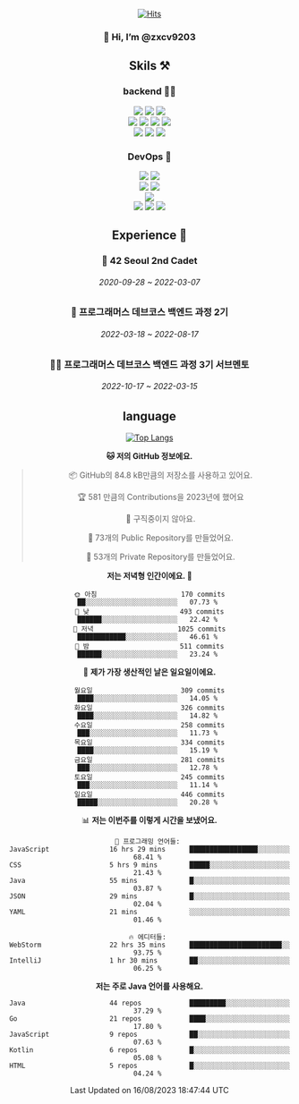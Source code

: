 <div align="center">

[![Hits](https://hits.seeyoufarm.com/api/count/incr/badge.svg?url=https%3A%2F%2Fgithub.com%2Fzxcv9203%2Fhit-counter&count_bg=%23FF7272&title_bg=%23324C2E&icon=codeigniter.svg&icon_color=%23DD5B5B&title=%EB%B0%A9%EB%AC%B8%EC%9E%90&edge_flat=false)](https://hits.seeyoufarm.com)
  
### 👋 Hi, I’m @zxcv9203

## Skils ⚒️
### backend 🧑‍💻
  
<img src="https://img.shields.io/badge/Java-FF6600?style=flat-square&logo=buymeacoffee&logoColor=white"/>
<img src="https://img.shields.io/badge/Go-0099FF?style=flat-square&logo=go&logoColor=white"/>
<img src="https://img.shields.io/badge/Kotlin-7F52FF?style=flat-square&logo=kotlin&logoColor=white"/>
  
  
<br />
  
<img src="https://img.shields.io/badge/Spring-339933?style=flat-square&logo=Spring&logoColor=white"/>
<img src="https://img.shields.io/badge/Spring Boot-339933?style=flat-square&logo=Spring Boot&logoColor=white"/>
<img src="https://img.shields.io/badge/Spring Security-339933?style=flat-square&logo=Spring Security&logoColor=white"/>
  
<img src="https://img.shields.io/badge/Spring Data JPA-339933?style=flat-square&logo=Hibernate&logoColor=white"/>

<br />
  
  <img src="https://img.shields.io/badge/mysql-0099FF?style=flat-square&logo=mysql&logoColor=white"/>
  <img src="https://img.shields.io/badge/mariadb-0099FF?style=flat-square&logo=mariadb&logoColor=white"/>
  <img src="https://img.shields.io/badge/mongoDB-47A248?style=flat-square&logo=mongodb&logoColor=white"/>
  
  
### DevOps 🚀
  
  <img src="https://img.shields.io/badge/docker-2496ED?style=flat-square&logo=docker&logoColor=white"/>
  <img src="https://img.shields.io/badge/kubernetes-326CE5?style=flat-square&logo=kubernetes&logoColor=white"/>
  
  <br />
  
  <img src="https://img.shields.io/badge/Github Actions-2088FF?style=flat-square&logo=githubactions&logoColor=white"/>
  <img src="https://img.shields.io/badge/Jenkins-D24939?style=flat-square&logo=jenkins&logoColor=white"/>
  
  
  <br />
  <img src="https://img.shields.io/badge/terraform-7B42BC?style=flat-square&logo=terraform&logoColor=white"/>
  
  <br />
  <img src="https://img.shields.io/badge/Amazon AWS-232F3E?style=flat-square&logo=Amazon AWS&logoColor=white"/>

  <img src="https://img.shields.io/badge/GCP-4285F4?style=flat-square&logo=googlecloud&logoColor=white"/>
  <img src="https://img.shields.io/badge/NCP-03C75A?style=flat-square&logo=naver&logoColor=white"/>
  
  
  
## Experience 🏃
  
### 🏫 42 Seoul 2nd Cadet
  ###### 2020-09-28 ~ 2022-03-07
  
### 🏫 프로그래머스 데브코스 백엔드 과정 2기 
  ###### 2022-03-18 ~ 2022-08-17
  
### 🧑‍🏫 프로그래머스 데브코스 백엔드 과정 3기 서브멘토 
  ###### 2022-10-17 ~ 2022-03-15

## language

[![Top Langs](https://github-readme-stats.vercel.app/api/top-langs/?username=zxcv9203&hide=html&exclude_repo=zxcv9203.github.io,golB&theme=grate-gatsby)](https://github.com/zxcv9203/github-readme-stats)
  
<!--START_SECTION:waka-->
**🐱 저의 GitHub 정보에요.** 

> 📦 GitHub의 84.8 kB만큼의 저장소를 사용하고 있어요. 
 > 
> 🏆 581 만큼의 Contributions을 2023년에 했어요
 > 
> 🚫 구직중이지 않아요.
 > 
> 📜 73개의 Public Repository를 만들었어요. 
 > 
> 🔑 53개의 Private Repository를 만들었어요. 
 > 
**저는 저녁형 인간이에요. 🦉** 

```text
🌞 아침                     170 commits         ██░░░░░░░░░░░░░░░░░░░░░░░   07.73 % 
🌆 낮　                     493 commits         ██████░░░░░░░░░░░░░░░░░░░   22.42 % 
🌃 저녁                     1025 commits        ████████████░░░░░░░░░░░░░   46.61 % 
🌙 밤　                     511 commits         ██████░░░░░░░░░░░░░░░░░░░   23.24 % 
```
📅 **제가 가장 생산적인 날은 일요일이에요.** 

```text
월요일                      309 commits         ████░░░░░░░░░░░░░░░░░░░░░   14.05 % 
화요일                      326 commits         ████░░░░░░░░░░░░░░░░░░░░░   14.82 % 
수요일                      258 commits         ███░░░░░░░░░░░░░░░░░░░░░░   11.73 % 
목요일                      334 commits         ████░░░░░░░░░░░░░░░░░░░░░   15.19 % 
금요일                      281 commits         ███░░░░░░░░░░░░░░░░░░░░░░   12.78 % 
토요일                      245 commits         ███░░░░░░░░░░░░░░░░░░░░░░   11.14 % 
일요일                      446 commits         █████░░░░░░░░░░░░░░░░░░░░   20.28 % 
```


📊 **저는 이번주를 이렇게 시간을 보냈어요.** 

```text
💬 프로그래밍 언어들: 
JavaScript               16 hrs 29 mins      █████████████████░░░░░░░░   68.41 % 
CSS                      5 hrs 9 mins        █████░░░░░░░░░░░░░░░░░░░░   21.43 % 
Java                     55 mins             █░░░░░░░░░░░░░░░░░░░░░░░░   03.87 % 
JSON                     29 mins             █░░░░░░░░░░░░░░░░░░░░░░░░   02.04 % 
YAML                     21 mins             ░░░░░░░░░░░░░░░░░░░░░░░░░   01.46 % 

🔥 에디터들: 
WebStorm                 22 hrs 35 mins      ███████████████████████░░   93.75 % 
IntelliJ                 1 hr 30 mins        ██░░░░░░░░░░░░░░░░░░░░░░░   06.25 % 
```

**저는 주로 Java 언어를 사용해요.** 

```text
Java                     44 repos            █████████░░░░░░░░░░░░░░░░   37.29 % 
Go                       21 repos            ████░░░░░░░░░░░░░░░░░░░░░   17.80 % 
JavaScript               9 repos             ██░░░░░░░░░░░░░░░░░░░░░░░   07.63 % 
Kotlin                   6 repos             █░░░░░░░░░░░░░░░░░░░░░░░░   05.08 % 
HTML                     5 repos             █░░░░░░░░░░░░░░░░░░░░░░░░   04.24 % 
```




 Last Updated on 16/08/2023 18:47:44 UTC
<!--END_SECTION:waka-->
  
</div>

